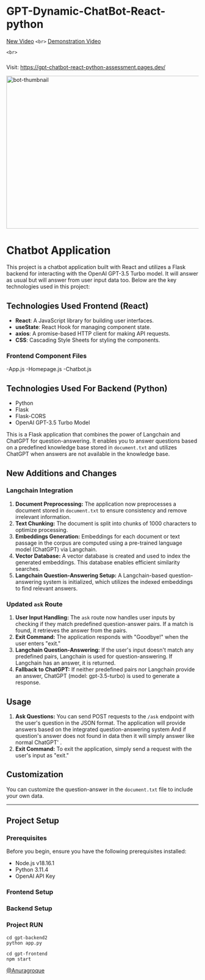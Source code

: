 # GPT-Dynamic-ChatBot-React-python

[New Video](https://drive.google.com/file/d/1RXLwIMifo52_t2EFui7RNtQDnyV5MbET/view?usp=sharing)
`<br>`
[Demonstration Video](https://drive.google.com/file/d/1_dkxKi7VwoRcwdrrqsg4rd72L8Gqzu2T/view?usp=sharing)

`<br>`

##### 
Visit: https://gpt-chatbot-react-python-assessment.pages.dev/

<img src="https://github.com/AnuragRoque/GPT-ChatBot-React-python-Assessment/assets/41073466/6db84742-ec4f-44bf-9340-4054e0b99cec" alt="bot-thumbnail" width="600" height="400" />

# Chatbot Application

This project is a chatbot application built with React and utilizes a Flask backend for interacting with the OpenAI GPT-3.5 Turbo model. It will answer as usual but will answer from user input data too.
Below are the key technologies used in this project:

## Technologies Used Frontend (React)

- **React**: A JavaScript library for building user interfaces.
- **useState**: React Hook for managing component state.
- **axios**: A promise-based HTTP client for making API requests.
- **CSS**: Cascading Style Sheets for styling the components.

### Frontend Component Files

-App.js
-Homepage.js
-Chatbot.js

## Technologies Used For Backend (Python)

- Python
- Flask
- Flask-CORS
- OpenAI GPT-3.5 Turbo Model

This is a Flask application that combines the power of Langchain and ChatGPT for question-answering. It enables you to answer questions based on a predefined knowledge base stored in `document.txt` and utilizes ChatGPT when answers are not available in the knowledge base.

## New Additions and Changes

### Langchain Integration

1. **Document Preprocessing:** The application now preprocesses a document stored in `document.txt` to ensure consistency and remove irrelevant information.
2. **Text Chunking:** The document is split into chunks of 1000 characters to optimize processing.
3. **Embeddings Generation:** Embeddings for each document or text passage in the corpus are computed using a pre-trained language model (ChatGPT) via Langchain.
4. **Vector Database:** A vector database is created and used to index the generated embeddings. This database enables efficient similarity searches.
5. **Langchain Question-Answering Setup:** A Langchain-based question-answering system is initialized, which utilizes the indexed embeddings to find relevant answers.

### Updated `ask` Route

1. **User Input Handling:** The `ask` route now handles user inputs by checking if they match predefined question-answer pairs. If a match is found, it retrieves the answer from the pairs.
2. **Exit Command:** The application responds with "Goodbye!" when the user enters "exit."
3. **Langchain Question-Answering:** If the user's input doesn't match any predefined pairs, Langchain is used for question-answering. If Langchain has an answer, it is returned.
4. **Fallback to ChatGPT:** If neither predefined pairs nor Langchain provide an answer, ChatGPT (model: gpt-3.5-turbo) is used to generate a response.

## Usage

1. **Ask Questions:** You can send POST requests to the `/ask` endpoint with the user's question in the JSON format. The application will provide answers based on the integrated question-answering system And if question's answer does not found in data then it will simply answer like normal ChatGPT' .
2. **Exit Command:** To exit the application, simply send a request with the user's input as "exit."

## Customization

You can customize the question-answer in the `document.txt` file to include your own data.

---

## Project Setup

### Prerequisites

Before you begin, ensure you have the following prerequisites installed:

- Node.js v18.16.1
- Python 3.11.4
- OpenAI API Key

### Frontend Setup

### Backend Setup

### Project RUN

```shell
cd gpt-backend2
python app.py
```

```shell
cd gpt-frontend
npm start
```

[@Anuragroque](https://github.com/AnuragRoque/)
